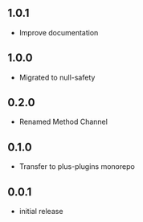 ## 1.0.1

- Improve documentation

## 1.0.0

- Migrated to null-safety

## 0.2.0

- Renamed Method Channel

## 0.1.0

- Transfer to plus-plugins monorepo

## 0.0.1

- initial release
